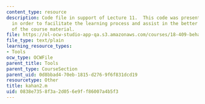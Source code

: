 ```yaml
---
content_type: resource
description: Code file in support of Lecture 11.  This code was presented by the professor
  in order to facilitate the learning process and assist in the better understanding
  of the course material.
file: https://ol-ocw-studio-app-qa.s3.amazonaws.com/courses/18-409-behavior-of-algorithms-spring-2002/0838e7358f3a2d056e9ff86007a4b5f3_kahan2.m
file_type: text/plain
learning_resource_types:
- Tools
ocw_type: OCWFile
parent_title: Tools
parent_type: CourseSection
parent_uid: 0d8bbad4-70eb-1815-d276-9f6f831dcd19
resourcetype: Other
title: kahan2.m
uid: 0838e735-8f3a-2d05-6e9f-f86007a4b5f3
---
```

